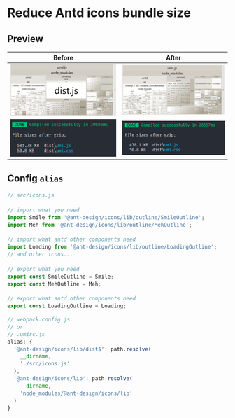 # Reduce Antd icons bundle size

## Preview

| Before | After |
|:----:|:----:|
|![before](./docs/before.png) | ![after](./docs/after.png)|
|![before](./docs/before-cli.png) | ![after](./docs/after-cli.png)|

## Config `alias`

```js
// src/icons.js

// import what you need
import Smile from '@ant-design/icons/lib/outline/SmileOutline';
import Meh from '@ant-design/icons/lib/outline/MehOutline';

// import what antd other components need
import Loading from '@ant-design/icons/lib/outline/LoadingOutline';
// and other icons...

// export what you need
export const SmileOutline = Smile;
export const MehOutline = Meh;

// export what antd other components need
export const LoadingOutline = Loading;
```

```js
// webpack.config.js
// or
// .umirc.js
alias: {
  '@ant-design/icons/lib/dist$': path.resolve(
    __dirname,
    './src/icons.js'
  ),
  '@ant-design/icons/lib': path.resolve(
    __dirname,
    'node_modules/@ant-design/icons/lib'
  )
}
```